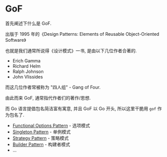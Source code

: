# GoF

首先阐述下什么是 GoF.

出版于 1995 年的《Design Patterns: Elements of Reusable Object-Oriented Software》

也就是我们通常所说得《设计模式》一书, 是由以下几位作者合著的.

- Erich Gamma
- Richard Helm
- Ralph Johnson 
- John Vlissides

而这几位作者常被称为 "四人组" - Gang of Four.

由此而来 GoF, 通常指代作者们的著作/思想.

而 Go 语言提倡包名简洁富有寓意, 并且 GoF 以 Go 开头, 所以这里干脆用 `gof` 作为包名了.

- [Functional Options Pattern]() - 选项模式
- [Singleton Pattern]() - 单例模式
- [Strategy Pattern]() - 策略模式
- [Builder Pattern](builder/builder-pattern.md) - 构建者模式
- ...